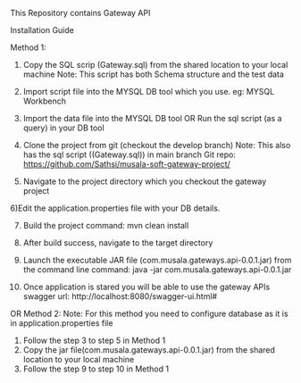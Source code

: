This Repository contains Gateway API

Installation Guide

Method 1:

1) Copy the SQL scrip (Gateway.sql)  from the shared location to your local machine
Note: This script has both Schema structure and the test data

2) Import script file into the MYSQL DB tool which you use.
eg: MYSQL Workbench

3) Import the data file into the MYSQL DB tool
OR
Run the sql script (as a query) in your DB tool

4) Clone the project from git (checkout the develop branch)
Note: This also has the sql script ((Gateway.sql)) in main branch
Git repo: https://github.com/Sathsi/musala-soft-gateway-project/

5) Navigate to the project directory which you checkout the gateway project

6)Edit the application.properties file with your DB details.

7) Build the project
command: mvn clean install

8) After build success, navigate to the target directory

9) Launch the executable JAR file (com.musala.gateways.api-0.0.1.jar) from the command line
command: java -jar com.musala.gateways.api-0.0.1.jar

10) Once application is stared you will be able to use the gateway APIs
swagger url: http://localhost:8080/swagger-ui.html#

OR
Method 2:
Note: For this method you need to configure database as it is in application.properties file
1) Follow the step 3 to step 5 in Method 1
2) Copy the jar file(com.musala.gateways.api-0.0.1.jar) from the shared location to your local machine
3) Follow the step 9 to step 10 in Method 1
